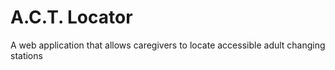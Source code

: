 # A.C.T. Locator
A web application that allows caregivers to locate accessible adult changing stations
